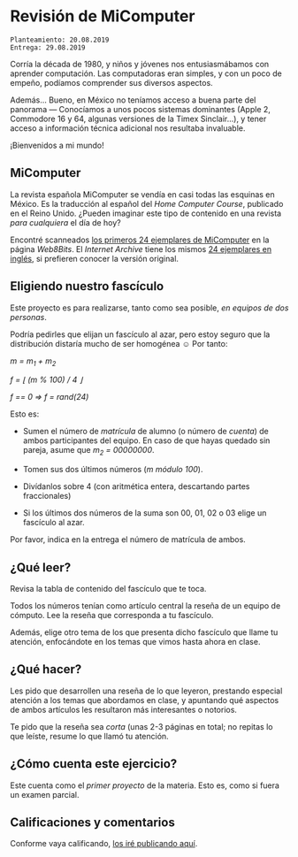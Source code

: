 # Revisión de MiComputer

	Planteamiento: 20.08.2019
    Entrega: 29.08.2019

Corría la década de 1980, y niños y jóvenes nos entusiasmábamos con
aprender computación. Las computadoras eran simples, y con un poco de
empeño, podíamos comprender sus diversos aspectos.

Además... Bueno, en México no teníamos acceso a buena parte del
panorama — Conocíamos a unos pocos sistemas dominantes (Apple 2,
Commodore 16 y 64, algunas versiones de la Timex Sinclair...), y tener
acceso a información técnica adicional nos resultaba invaluable.

¡Bienvenidos a mi mundo!

## MiComputer

La revista española MiComputer se vendía en casi todas las esquinas en
México. Es la traducción al español del *Home Computer Course*,
publicado en el Reino Unido. ¿Pueden imaginar este tipo de contenido
en una revista _para cualquiera_ el día de hoy?

Encontré scanneados
[los primeros 24 ejemplares de MiComputer](http://web8bits.com/Coleccion/Libros/Espanhol/MiComputer/MiComputer.html)
en la página _Web8Bits_. El _Internet Archive_ tiene los mismos
[24 ejemplares en inglés](https://archive.org/details/The_Home_Computer_Course),
si prefieren conocer la versión original.

## Eligiendo nuestro fascículo

Este proyecto es para realizarse, tanto como sea posible, *en equipos
de dos personas*.

Podría pedirles que elijan un fascículo al azar, pero estoy seguro que
la distribución distaría mucho de ser homogénea ☺ Por tanto:

*m = m<sub>1</sub> + m<sub>2</sub>*

*f = &lfloor; (m % 100) / 4 &rfloor;*

*f == 0 ⇒ f = rand(24)*

Esto es:

- Sumen el número de *matrícula* de alumno (o número de *cuenta*) de
  ambos participantes del equipo. En caso de que hayas quedado sin
  pareja, asume que *m<sub>2</sub> = 00000000*.

- Tomen sus dos últimos números (*m módulo 100*).

- Divídanlos sobre 4 (con aritmética entera, descartando partes
  fraccionales)

- Si los últimos dos números de la suma son 00, 01, 02 o 03 elige un
  fascículo al azar.

Por favor, indica en la entrega el número de matrícula de ambos.

## ¿Qué leer?

Revisa la tabla de contenido del fascículo que te toca.

Todos los números tenían como artículo central la reseña de un equipo
de cómputo. Lee la reseña que corresponda a tu fascículo.

Además, elige otro tema de los que presenta dicho fascículo que llame
tu atención, enfocándote en los temas que vimos hasta ahora en clase.

## ¿Qué hacer?

Les pido que desarrollen una reseña de lo que leyeron, prestando
especial atención a los temas que abordamos en clase, y apuntando qué
aspectos de ambos artículos les resultaron más interesantes o
notorios.

Te pido que la reseña sea *corta* (unas 2-3 páginas en total; no
repitas lo que leíste, resume lo que llamó tu atención.

## ¿Cómo cuenta este ejercicio?

Este cuenta como el *primer proyecto* de la materia. Esto es, como si
fuera un examen parcial.

## Calificaciones y comentarios

Conforme vaya calificando, [los iré publicando aquí](./calificaciones.org).

